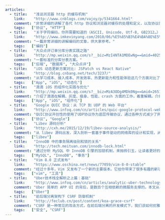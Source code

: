 ```yaml
---
articles:
  - title:   "浅谈浏览器 http 的缓存机制"
    link:    "http://www.cnblogs.com/vajoy/p/5341664.html"
    comment: "非常详细的讲解了各代 http 协议和浏览器对缓存的处理和定义，以及协议的变迁，值得仔细阅读。"
    tags:   ["协议", "HTTP"]
  - title:   "关于字符编码，你所需要知道的（ASCII, Unicode, Utf-8, GB2312…）"
    link:    "http://www.imkevinyang.com/2010/06/%E5%85%B3%E4%BA%8E%E5%AD%97%E7%AC%A6%E7%BC%96%E7%A0%81%EF%BC%8C%E4%BD%A0%E6%89%80%E9%9C%80%E8%A6%81%E7%9F%A5%E9%81%93%E7%9A%84.html"
    comment: "一篇非常详细的讲解编码的文章，供大家参考。"
    tags:   ["编码"]
  - title:   "大众点评订单分库分表实践之路"
    link:    "http://mp.weixin.qq.com/s?__biz=MzI4NTA1MDEwNg==&mid=402525487&idx=1&sn=9c1bccf857a624dedec743f54c66a98c&scene=2&srcid=0225bFwpmQXHEVoH65buhqF7&from=timeline&isappinstalled=0#wechat_redirect"
    comment: "一套标准的分库分表方案。"
    tags:   ["后端", "数据库", "大众点评"]
  - title:   "iOS 动态更新方案对比: JSPatch vs React Native"
    link:    "http://blog.cnbang.net/tech/3237/"
    comment: "从学习成本、接入成本、开发效率、热更新能力和性能体验这几个方面对比了 React Native 和 JSPatch。"
    tags:   ["App", "iOS", "动态化"]
  - title:   "滴滴 iOS 的组件化实践与优化"
    link:    "http://mp.weixin.qq.com/s?__biz=MzA3ODg4MDk0Ng==&mid=2651112719&idx=1&sn=691e7e3bcf7d0e24f0ad5de75c19711c&scene=1&srcid=0917wkhGxANygrCN3BUSQxCq#rd"
    comment: "介绍了滴滴在解耦、灰度、瘦身、性能、crash 方面的工作，着重解耦。介绍了几个特殊问题的解决方案：如果订单没有完成，如何在App杀死再启动时进入对应订单状态的页面？如何只创建一份地图？"
    tags:   ["App", "iOS", "组件化"]
  - title:   "Google QUIC 协议：从 TCP 到 UDP 的 Web 平台"
    link:    "http://www.infoq.com/cn/articles/quic-google-protocol-web-platform-from-tcp-to-udp"
    comment: "QUIC协议开创性的使用了UDP协议作为底层传输协议，通过各种方式减少了网络延迟。这些优势在诸如YouTube的视频服务上更为突出。用户报告通过QUIC协议在观看视频的时候可以减少30%的重新缓冲时间。"
    tags:   ["协议", "Google"]
  - title:   "Libev 源码分析"
    link:    "http://cxh.me/2015/12/19/libev-source-analysis/"
    comment: "从 libev 源码出发，深入剖析一套基于事件驱动的网络库的设计和实现，从根本上解释了 libev 高性能的原因。"
    tags:   ["libev"]
  - title:   "InnoDB 中的事务隔离级别和锁的关系"
    link:    "http://tech.meituan.com/innodb-lock.html"
    comment: "通过分析 MySQL 中 InnoDB 引擎的加锁机制，来抛砖引玉，让读者更好的理解，在事务处理中数据库到底做了什么。"
    tags:   ["MySQL", "InnoDB", "事务"]
  - title:   "Vim 8.0 正式发布"
    link:    "https://www.oschina.net/news/77059/vim-8-0-stable"
    comment: "经过十多年，Vim 又发布了一个新的主要版本。它给你带来了很多有趣的新功能，例如 Channels, JSON, Jobs, Timers, Partials, Lambdas, Closures, 包管理等等。测试覆盖率一直在增加，许多错误已经被修复，这是一个稳定的版本。"
    tags:   ["vim", "工具"]
  - title:   "Uber技术栈全解析之上篇：基础"
    link:    "http://www.infoq.com/cn/articles/analytic-uber-technology-stack-part01"
    comment: "Uber 简单的 APP UI 的背后，是数百个互相依赖的微服务支撑的。本文从平台层、开发部署、语言、测试等方面介绍了 Uber 的技术栈。其中，Uber 的可视化框架和地图 ETA 算法的成果让人印象深刻。"
    tags:   ["Uber"]
  - title:   "前后端分离架构下 CSRF 防御机制"
    link:    "http://feclub.cn/post/content/koa-grace-csrf"
    comment: "CSRF 是一种常见的攻击方式，在前后端分离的开发模式下，我们该如何优雅的防御呢？"
    tags:   ["安全", "CSRF"]
---
```

